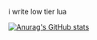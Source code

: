 i write low tier lua

[![Anurag's GitHub stats](https://github-readme-stats.vercel.app/api?username=crumbtoo)](https://github.com/anuraghazra/github-readme-stats)
